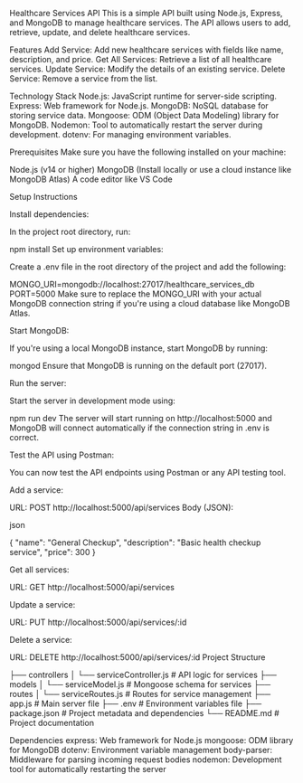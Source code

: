 Healthcare Services API
This is a simple API built using Node.js, Express, and MongoDB to manage healthcare services. The API allows users to add, retrieve, update, and delete healthcare services.

Features
Add Service: Add new healthcare services with fields like name, description, and price.
Get All Services: Retrieve a list of all healthcare services.
Update Service: Modify the details of an existing service.
Delete Service: Remove a service from the list.

Technology Stack
Node.js: JavaScript runtime for server-side scripting.
Express: Web framework for Node.js.
MongoDB: NoSQL database for storing service data.
Mongoose: ODM (Object Data Modeling) library for MongoDB.
Nodemon: Tool to automatically restart the server during development.
dotenv: For managing environment variables.

Prerequisites
Make sure you have the following installed on your machine:

Node.js (v14 or higher)
MongoDB (Install locally or use a cloud instance like MongoDB Atlas)
A code editor like VS Code

Setup Instructions

Install dependencies:

In the project root directory, run:


npm install
Set up environment variables:

Create a .env file in the root directory of the project and add the following:



MONGO_URI=mongodb://localhost:27017/healthcare_services_db
PORT=5000
Make sure to replace the MONGO_URI with your actual MongoDB connection string if you're using a cloud database like MongoDB Atlas.

Start MongoDB:

If you're using a local MongoDB instance, start MongoDB by running:



mongod
Ensure that MongoDB is running on the default port (27017).

Run the server:

Start the server in development mode using:


npm run dev
The server will start running on http://localhost:5000 and MongoDB will connect automatically if the connection string in .env is correct.

Test the API using Postman:

You can now test the API endpoints using Postman or any API testing tool.

Add a service:

URL: POST http://localhost:5000/api/services
Body (JSON):

json

{
  "name": "General Checkup",
  "description": "Basic health checkup service",
  "price": 300
}

Get all services:

URL: GET http://localhost:5000/api/services

Update a service:

URL: PUT http://localhost:5000/api/services/:id

Delete a service:

URL: DELETE http://localhost:5000/api/services/:id
Project Structure

├── controllers
│   └── serviceController.js     # API logic for services
├── models
│   └── serviceModel.js          # Mongoose schema for services
├── routes
│   └── serviceRoutes.js         # Routes for service management
├── app.js                       # Main server file
├── .env                         # Environment variables file
├── package.json                 # Project metadata and dependencies
└── README.md                    # Project documentation

Dependencies
express: Web framework for Node.js
mongoose: ODM library for MongoDB
dotenv: Environment variable management
body-parser: Middleware for parsing incoming request bodies
nodemon: Development tool for automatically restarting the server




